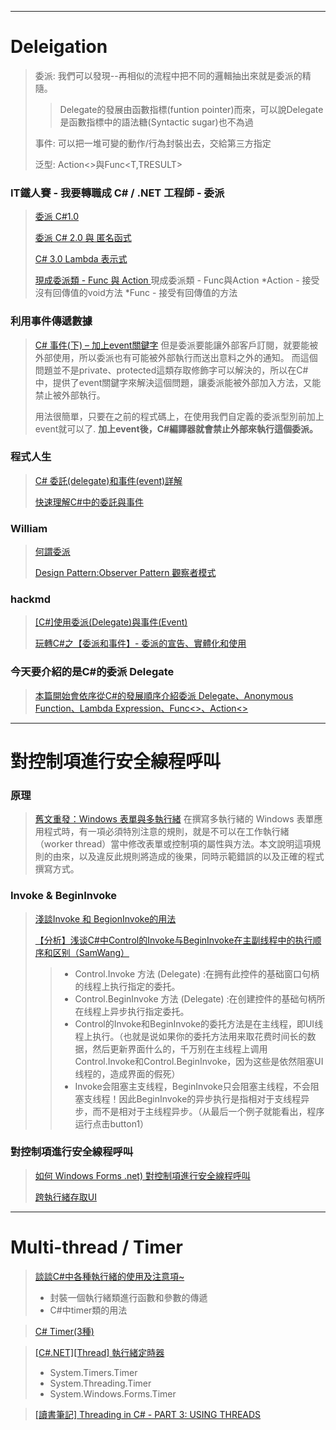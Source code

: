 -------------------------------------------------------
# Deleigation #
> 委派: 我們可以發現--再相似的流程中把不同的邏輯抽出來就是委派的精隨。
> > Delegate的發展由函數指標(funtion pointer)而來，可以說Delegate是函數指標中的語法糖(Syntactic sugar)也不為過
> 
> 事件: 可以把一堆可變的動作/行為封裝出去，交給第三方指定
>
> 泛型: Action<>與Func<T,TRESULT>
> 

### IT鐵人賽 - 我要轉職成 C# / .NET 工程師 - 委派 
> [委派 C#1.0](https://ithelp.ithome.com.tw/articles/10227783)
> 
> [委派 C# 2.0 與 匿名函式](https://ithelp.ithome.com.tw/articles/10227971)
> 
> [C# 3.0 Lambda 表示式](https://ithelp.ithome.com.tw/articles/10228322)
>
> [現成委派類 - Func <T> 與 Action <T>](https://ithelp.ithome.com.tw/articles/10228657)
> 現成委派類 - Func與Action
> *Action - 接受沒有回傳值的void方法
> *Func - 接受有回傳值的方法


### 利用事件傳遞數據 
> [C# 事件(下) – 加上event關鍵字](https://ithelp.ithome.com.tw/articles/10228906)
> 但是委派要能讓外部客戶訂閱，就要能被外部使用，所以委派也有可能被外部執行而送出意料之外的通知。
> 而這個問題並不是private、protected這類存取修飾字可以解決的，所以在C#中，提供了event關鍵字來解決這個問題，讓委派能被外部加入方法，又能禁止被外部執行。
> 
> 用法很簡單，只要在之前的程式碼上，在使用我們自定義的委派型別前加上event就可以了. **加上event後，C#編譯器就會禁止外部來執行這個委派。**

### 程式人生
> [C# 委託(delegate)和事件(event)詳解](https://www.796t.com/content/1548166147.html)
> 
> [快速理解C#中的委託與事件](https://www.796t.com/content/1549107564.html)
> 

### William
>[何謂委派](https://medium.com/@WilliamWhetstone/c-%E4%BD%95%E8%AC%82%E5%A7%94%E6%B4%BE-delegate-e7eec68da4e2)
>
>[Design Pattern:Observer Pattern 觀察者模式](https://medium.com/@WilliamWhetstone/design-pattern-observer-pattern-%E8%A7%80%E5%AF%9F%E8%80%85%E6%A8%A1%E5%BC%8F-9c24298b4660)

### hackmd
> [[C#]使用委派(Delegate)與事件(Event)](https://hackmd.io/@BKLiang/csharp_delegate_event)
> 
> [玩轉C#之【委派和事件】- 委派的宣告、實體化和使用](https://hackmd.io/@IsHlp74-TK6Gg5UC4REAEw/ry3zuJi6L)

### 今天要介紹的是C#的委派 Delegate
> [本篇開始會依序從C#的發展順序介紹委派 Delegate、Anonymous Function、Lambda Expression、Func<>、Action<>](http://death0400.blogspot.com/2018/01/c-delegate.html)


-------------------------------------------------------
# 對控制項進行安全線程呼叫
### 原理
> [舊文重發：Windows 表單與多執行緒](https://www.huanlintalk.com/2009/01/windows.html)
> 在撰寫多執行緒的 Windows 表單應用程式時，有一項必須特別注意的規則，就是不可以在工作執行緒（worker thread）當中修改表單或控制項的屬性與方法。本文說明這項規則的由來，以及違反此規則將造成的後果，同時示範錯誤的以及正確的程式撰寫方式。

### Invoke & BeginInvoke
> [淺談Invoke 和 BegionInvoke的用法](https://iter01.com/427335.html)
> 
> [【分析】浅谈C#中Control的Invoke与BeginInvoke在主副线程中的执行顺序和区别（SamWang）](https://www.cnblogs.com/wangshenhe/archive/2012/05/25/2516842.html)
> > * Control.Invoke 方法 (Delegate) :在拥有此控件的基础窗口句柄的线程上执行指定的委托。
> > * Control.BeginInvoke 方法 (Delegate) :在创建控件的基础句柄所在线程上异步执行指定委托。
> > * Control的Invoke和BeginInvoke的委托方法是在主线程，即UI线程上执行。（也就是说如果你的委托方法用来取花费时间长的数据，然后更新界面什么的，千万别在主线程上调用Control.Invoke和Control.BeginInvoke，因为这些是依然阻塞UI线程的，造成界面的假死）
> > * Invoke会阻塞主支线程，BeginInvoke只会阻塞主线程，不会阻塞支线程！因此BeginInvoke的异步执行是指相对于支线程异步，而不是相对于主线程异步。（从最后一个例子就能看出，程序运行点击button1）

### 對控制項進行安全線程呼叫
> [如何 Windows Forms .net) 對控制項進行安全線程呼叫](https://learn.microsoft.com/zh-tw/dotnet/desktop/winforms/controls/how-to-make-thread-safe-calls?view=netdesktop-6.0&source=recommendations)
> 
> [跨執行緒存取UI](https://www.ez2o.com/Blog/Post/csharp-Cross-Thread-Call-Object)

-------------------------------------------------------
# Multi-thread / Timer
> [談談C#中各種執行緒的使用及注意項~](https://codingnote.cc/zh-tw/p/118004/)
> * 封裝一個執行緒類進行函數和參數的傳遞
> * C#中timer類的用法

> [C# Timer(3種)](https://ithelp.ithome.com.tw/articles/10195452?sc=rss.qu)

> [[C#.NET][Thread] 執行緒定時器](https://www.dotblogs.com.tw/yc421206/2011/01/30/21141)
> * System.Timers.Timer
> * System.Threading.Timer
> * System.Windows.Forms.Timer


> [[讀書筆記] Threading in C# - PART 3: USING THREADS](https://ithelp.ithome.com.tw/articles/10254641)
